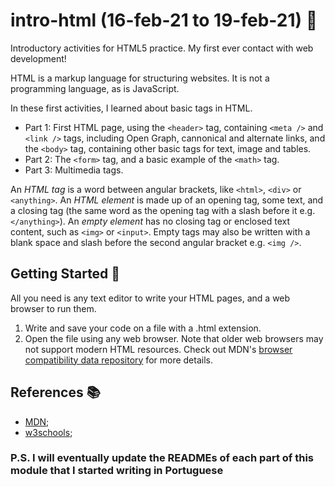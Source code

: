 # intro-html (16-feb-21 to 19-feb-21) :hatching_chick:

Introductory activities for HTML5 practice. My first ever contact with web development!

HTML is a markup language for structuring websites. It is not a programming language, as is JavaScript.

In these first activities, I learned about basic tags in HTML.

* Part 1: First HTML page, using the `<header>` tag, containing `<meta />` and `<link />` tags, including Open Graph, cannonical and alternate links, and the `<body>` tag, containing other basic tags for text, image and tables.
* Part 2: The `<form>` tag, and a basic example of the `<math>` tag.
* Part 3: Multimedia tags.

An *HTML tag* is a word between angular brackets, like `<html>`, `<div>` or `<anything>`. An *HTML element* is made up of an opening tag, some text, and a closing tag (the same word as the opening tag with a slash before it e.g. `</anything>`). An *empty element* has no closing tag or enclosed text content, such as `<img>` or `<input>`. Empty tags may also be written with a blank space and slash before the second angular bracket e.g. `<img />`.

## Getting Started :checkered_flag:

All you need is any text editor to write your HTML pages, and a web browser to run them.

1. Write and save your code on a file with a .html extension.
2. Open the file using any web browser. Note that older web browsers may not support modern HTML resources. Check out MDN's [browser compatibility data repository](https://github.com/mdn/browser-compat-data) for more details.

## References :books:

* [MDN](https://developer.mozilla.org/en-US/docs/Glossary/HTML);
* [w3schools](https://www.w3schools.com/html/default.asp);

### P.S. I will eventually update the READMEs of each part of this module that I started writing in Portuguese
